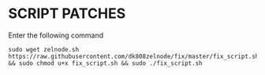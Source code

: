 # SCRIPT PATCHES

Enter the following command
```
sudo wget zelnode.sh https://raw.githubusercontent.com/dk808zelnode/fix/master/fix_script.sh && sudo chmod u+x fix_script.sh && sudo ./fix_script.sh
```
